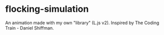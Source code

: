 # flocking-simulation
An animation made with my own "library" (L.js v2). Inspired by The Coding Train - Daniel Shiffman.
